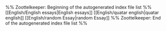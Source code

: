 %% Zoottelkeeper: Beginning of the autogenerated index file list  %%
 [[English/English essays|English essays]]
 [[English/quatar english|quatar english]]
 [[English/random Essay|random Essay]]
%% Zoottelkeeper: End of the autogenerated index file list  %%
